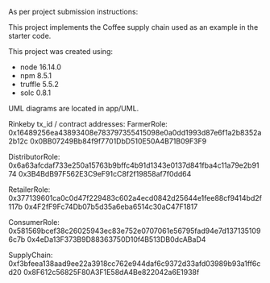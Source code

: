 As per project submission instructions:

This project implements the Coffee supply chain used as an example in the starter code.

This project was created using:
- node 16.14.0
- npm 8.5.1
- truffle 5.5.2
- solc 0.8.1

UML diagrams are located in app/UML.

Rinkeby tx_id / contract addresses:
FarmerRole: 
0x16489256ea43893408e783797355415098e0a0dd1993d87e6f1a2b8352a2b12c
0x0BB07249Bb84f9f7701DbD510E50A4B71B09F3F9

DistributorRole: 
0x6a63afcdaf733e250a15763b9bffc4b91d1343e0137d841fba4c11a79e2b9174
0x3B4BdB97F562E3C9eF91cC8f2f19858af7f0dd64

RetailerRole: 
0x377139601ca0c0d47f229483c602a4ecd0842d25644e1fee88cf9414bd2f117b
0x4F2fF9Fc74Db07b5d35a6eba6514c30aC47F1817

ConsumerRole: 
0x581569bcef38c26025943ec83e752e0707061e56795fad94e7d1371351096c7b
0x4eDa13F373B9D88363750D10f4B513DB0dcABaD4

SupplyChain: 
0xf3bfeea138aad9ee22a3918cc762e944daf6c9372d33afd03989b93a1ff6cd20
0x8F612c56825F80A3F1E58dA4Be822042a6E1938f



